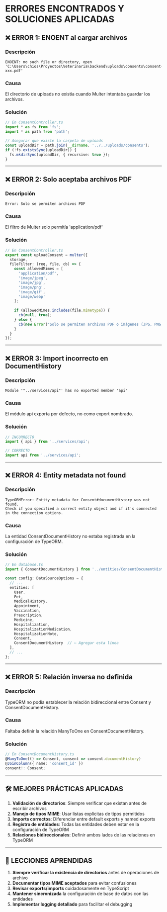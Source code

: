 # ERRORES ENCONTRADOS Y SOLUCIONES APLICADAS

## ❌ ERROR 1: ENOENT al cargar archivos
### Descripción
```
ENOENT: no such file or directory, open 'C:\Users\chios\Proyectos\Veterinaria\backend\uploads\consents\consent-xxx.pdf'
```

### Causa
El directorio de uploads no existía cuando Multer intentaba guardar los archivos.

### Solución
```typescript
// En ConsentController.ts
import * as fs from 'fs';
import * as path from 'path';

// Asegurar que existe la carpeta de uploads
const uploadDir = path.join(__dirname, '../../uploads/consents');
if (!fs.existsSync(uploadDir)) {
  fs.mkdirSync(uploadDir, { recursive: true });
}
```

---

## ❌ ERROR 2: Solo aceptaba archivos PDF
### Descripción
```
Error: Solo se permiten archivos PDF
```

### Causa
El filtro de Multer solo permitía 'application/pdf'

### Solución
```typescript
// En ConsentController.ts
export const uploadConsent = multer({
  storage,
  fileFilter: (req, file, cb) => {
    const allowedMimes = [
      'application/pdf',
      'image/jpeg',
      'image/jpg',
      'image/png',
      'image/gif',
      'image/webp'
    ];
    
    if (allowedMimes.includes(file.mimetype)) {
      cb(null, true);
    } else {
      cb(new Error('Solo se permiten archivos PDF o imágenes (JPG, PNG, GIF, WEBP)'));
    }
  }
});
```

---

## ❌ ERROR 3: Import incorrecto en DocumentHistory
### Descripción
```
Module '"../services/api"' has no exported member 'api'
```

### Causa
El módulo api exporta por defecto, no como export nombrado.

### Solución
```typescript
// INCORRECTO
import { api } from '../services/api';

// CORRECTO
import api from '../services/api';
```

---

## ❌ ERROR 4: Entity metadata not found
### Descripción
```
TypeORMError: Entity metadata for Consent#documentHistory was not found. 
Check if you specified a correct entity object and if it's connected in the connection options.
```

### Causa
La entidad ConsentDocumentHistory no estaba registrada en la configuración de TypeORM.

### Solución
```typescript
// En database.ts
import { ConsentDocumentHistory } from '../entities/ConsentDocumentHistory';

const config: DataSourceOptions = {
  // ...
  entities: [
    User,
    Pet,
    MedicalHistory,
    Appointment,
    Vaccination,
    Prescription,
    Medicine,
    Hospitalization,
    HospitalizationMedication,
    HospitalizationNote,
    Consent,
    ConsentDocumentHistory  // ← Agregar esta línea
  ],
  // ...
};
```

---

## ❌ ERROR 5: Relación inversa no definida
### Descripción
TypeORM no podía establecer la relación bidireccional entre Consent y ConsentDocumentHistory.

### Causa
Faltaba definir la relación ManyToOne en ConsentDocumentHistory.

### Solución
```typescript
// En ConsentDocumentHistory.ts
@ManyToOne(() => Consent, consent => consent.documentHistory)
@JoinColumn({ name: 'consent_id' })
consent!: Consent;
```

---

## 🛠️ MEJORES PRÁCTICAS APLICADAS

1. **Validación de directorios**: Siempre verificar que existan antes de escribir archivos
2. **Manejo de tipos MIME**: Usar listas explícitas de tipos permitidos
3. **Imports correctos**: Diferenciar entre default exports y named exports
4. **Registro de entidades**: Todas las entidades deben estar en la configuración de TypeORM
5. **Relaciones bidireccionales**: Definir ambos lados de las relaciones en TypeORM

---

## 📝 LECCIONES APRENDIDAS

1. **Siempre verificar la existencia de directorios** antes de operaciones de archivo
2. **Documentar tipos MIME aceptados** para evitar confusiones
3. **Revisar exports/imports** cuidadosamente en TypeScript
4. **Mantener sincronizada** la configuración de base de datos con las entidades
5. **Implementar logging detallado** para facilitar el debugging